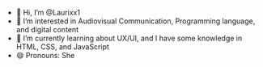 - 👋 Hi, I’m @Laurixx1
- 👀 I’m interested in Audiovisual Communication, Programming language, and digital content
- 🌱 I’m currently learning about UX/UI, and I have some knowledge in HTML, CSS, and JavaScript
- 😄 Pronouns: She

<!---
Laurixx1/Laurixx1 is a ✨ special ✨ repository because its `README.md` (this file) appears on your GitHub profile.
You can click the Preview link to take a look at your changes.
--->
